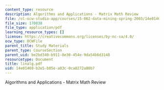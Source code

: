 ```yaml
---
content_type: resource
description: Algorithms and Applications - Matrix Math Review
file: /ol-ocw-studio-app/courses/15-062-data-mining-spring-2003/14e01469b2e5b05ea03c0ca8272a80b7_linalg.pdf
file_size: 170038
file_type: application/pdf
learning_resource_types: []
license: https://creativecommons.org/licenses/by-nc-sa/4.0/
ocw_type: OCWFile
parent_title: Study Materials
parent_type: CourseSection
parent_uid: be2bd340-b911-8e30-454e-9da54b6d3148
resourcetype: Document
title: linalg.pdf
uid: 14e01469-b2e5-b05e-a03c-0ca8272a80b7
---
```

Algorithms and Applications - Matrix Math Review